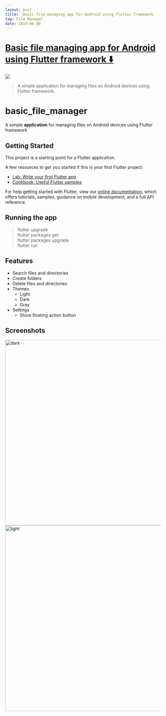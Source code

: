 ```yaml
---
layout: post
title:  Basic file managing app for Android using Flutter framework
tag: File Manager
date: 2019-06-08
---
```


# [Basic file managing app for Android using Flutter framework ️⬇️ ](http://github.com/Eagle6789/basic_file_manager)  

![](https://flutterawesome.com/content/images/2019/06/basic_file_manager.jpg)
 
> A simple application for managing files on Android devices using Flutter framework.

 
# basic_file_manager

A simple **application** for managing files on Android devices using Flutter framework

## Getting Started

This project is a starting point for a Flutter application.

A few resources to get you started if this is your first Flutter project:

- [Lab: Write your first Flutter app](https://flutter.dev/docs/get-started/codelab)
- [Cookbook: Useful Flutter samples](https://flutter.dev/docs/cookbook)

For help getting started with Flutter, view our 
[online documentation](https://flutter.dev/docs), which offers tutorials, 
samples, guidance on mobile development, and a full API reference.

## Running the app

> flutter upgrade\
> flutter packages get\
> flutter packages upgrade\
> flutter run

## Features

* Search files and directories
* Create folders
* Delete files and directories
* Themes
  * Light
  * Dark
  * Gray
* Settings
  * Show floating action button

## Screenshots

<img src="https://raw.githubusercontent.com/Eagle6789/basic_file_manager/master/screenshots/all_dark.png?raw" alt="dark" width="600" height="600"/>
<img src="https://raw.githubusercontent.com/Eagle6789/basic_file_manager/master/screenshots/all_white.png?raw" alt="light" width="600" height="600"/> 


